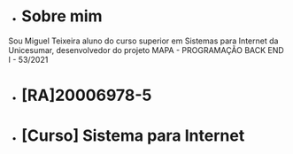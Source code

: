 - # Sobre mim
Sou Miguel Teixeira aluno do curso superior em Sistemas para Internet da Unicesumar,  desenvolvedor do projeto MAPA - PROGRAMAÇÃO BACK END I - 53/2021 

-  # [RA]20006978-5
-  # [Curso] Sistema para Internet
